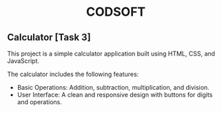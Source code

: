 <h1 align="center">CODSOFT</h1>
<h2> Calculator [Task 3] </h2>


This project is a simple calculator application built using HTML, CSS, and JavaScript. 

The calculator includes the following features:

-  Basic Operations: Addition, subtraction, multiplication, and division.
-  User Interface: A clean and responsive design with buttons for digits and operations.

